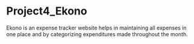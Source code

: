 # Project4_Ekono
Ekono is an expense tracker website helps in maintaining all  expenses in one place and by categorizing expenditures made throughout the month.
